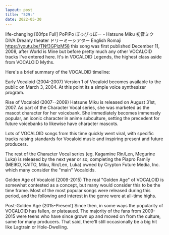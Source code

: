 ```yaml
---
layout: post
title: "529:"
date: 2022-05-30
---
```


life-changing
 [60fps Full] PoPiPo ぽっぴっぽー - Hatsune Miku 初音ミク DIVA Dreamy theater ドリーミーシアター English Romaji
https://youtu.be/TNf3GPizM58 
this song was first published December 11, 2008, after World is Mine but before pretty much any other VOCALOID tracks I've entered here. It's in VOCALOID Legends, the highest class aside from VOCALOID Myths. 

Here's a brief summary of the VOCALOID timeline: 

Early Vocaloid (2004-2007) Version 1 of Vocaloid becomes available to the public on March 3, 2004. At this point its a simple voice synthesizer program. 

Rise of Vocaloid (2007--2009) Hatsune Miku is released on August 31st, 2007. As part of the Character Vocal series, she was marketed as the mascot character for her voicebank. She immediately becomes immensely popular, an iconic character in anime subculture, setting the precedent for future voicebanks to likewise have character mascots. 

Lots of VOCALOID songs from this time quickly went viral, with specific tracks raising standards for Vocaloid music and inspiring present and future producers. 

The rest of the Character Vocal series (eg. Kagamine Rin/Len, Megurine Luka) is released by the next year or so, completing the Piapro Family (MEIKO, KAITO, Miku, Rin/Len, Luka) owned by Crypton Future Media, Inc. which many consider the "main" Vocaloids. 

Golden Age of Vocaloid (2009-2015) The real "Golden Age" of VOCALOID is somewhat contested as a concept, but many would consider this to be the time frame. Most of the most popular songs were released during this period, and the following and interest in the genre were at all-time highs. 

Post-Golden Age (2015-Present) Since then, in some ways the popularity of VOCALOID has fallen, or plateaued. The majority of the fans from 2009-2015 were teens who have since grown up and moved on from the culture, same for many producers. That said, there'll still occasionally be a big hit like Lagtrain or Hole-Dwelling.

